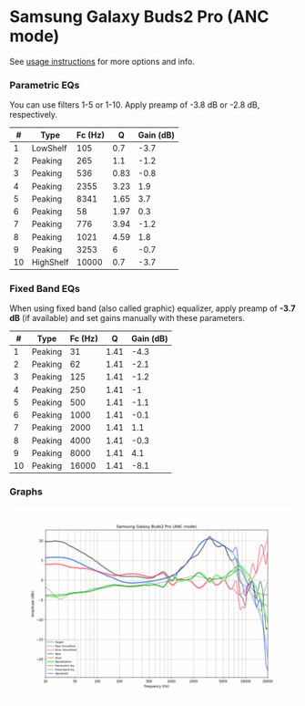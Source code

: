 # Samsung Galaxy Buds2 Pro (ANC mode)
See [usage instructions](https://github.com/jaakkopasanen/AutoEq#usage) for more options and info.

### Parametric EQs
You can use filters 1-5 or 1-10. Apply preamp of -3.8 dB or -2.8 dB, respectively.

|   # | Type      |   Fc (Hz) |    Q |   Gain (dB) |
|-----|-----------|-----------|------|-------------|
|   1 | LowShelf  |       105 | 0.7  |        -3.7 |
|   2 | Peaking   |       265 | 1.1  |        -1.2 |
|   3 | Peaking   |       536 | 0.83 |        -0.8 |
|   4 | Peaking   |      2355 | 3.23 |         1.9 |
|   5 | Peaking   |      8341 | 1.65 |         3.7 |
|   6 | Peaking   |        58 | 1.97 |         0.3 |
|   7 | Peaking   |       776 | 3.94 |        -1.2 |
|   8 | Peaking   |      1021 | 4.59 |         1.8 |
|   9 | Peaking   |      3253 | 6    |        -0.7 |
|  10 | HighShelf |     10000 | 0.7  |        -3.7 |

### Fixed Band EQs
When using fixed band (also called graphic) equalizer, apply preamp of **-3.7 dB** (if available) and set gains manually with these parameters.

|   # | Type    |   Fc (Hz) |    Q |   Gain (dB) |
|-----|---------|-----------|------|-------------|
|   1 | Peaking |        31 | 1.41 |        -4.3 |
|   2 | Peaking |        62 | 1.41 |        -2.1 |
|   3 | Peaking |       125 | 1.41 |        -1.2 |
|   4 | Peaking |       250 | 1.41 |        -1   |
|   5 | Peaking |       500 | 1.41 |        -1.1 |
|   6 | Peaking |      1000 | 1.41 |        -0.1 |
|   7 | Peaking |      2000 | 1.41 |         1.1 |
|   8 | Peaking |      4000 | 1.41 |        -0.3 |
|   9 | Peaking |      8000 | 1.41 |         4.1 |
|  10 | Peaking |     16000 | 1.41 |        -8.1 |

### Graphs
![](./Samsung%20Galaxy%20Buds2%20Pro%20(ANC%20mode).png)
